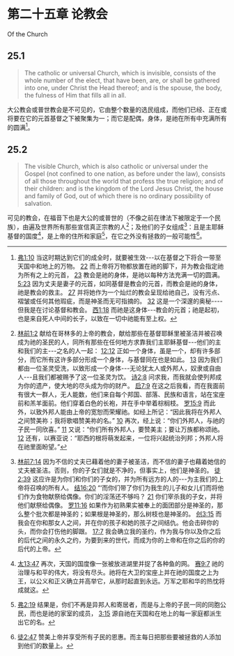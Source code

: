 # 第二十五章 论教会

Of the Church

## 25.1

> The catholic or universal Church, which is invisible, consists of the whole number of the elect, that have been, are, or shall be gathered into one, under Christ the Head thereof; and is the spouse, the body, the fulness of Him that fills all in all.

大公教会或普世教会是不可见的，它由整个数量的选民组成，而他们已经、正在或将要在它的元首基督之下被聚集为一；而它是配偶，身体，是祂在所有中充满所有的圆满[^25-1]。

[^25-1]: [弗1:10](https://biblehub.com/ephesians/1-10.htm) 当这时期达到它们的成全时，就要被生效---以在基督之下将合一带至天国中和地上的万物。 [22](https://biblehub.com/ephesians/1-22.htm) 而上帝将万物都放置在祂的脚下，并为教会指定祂为所有之上的元首， [23](https://biblehub.com/ephesians/1-23.htm) 教会是祂的身体，是祂以每种方法充满一切的圆满。 [5:23](https://biblehub.com/ephesians/5-23.htm) 因为丈夫是妻子的元首，如同基督是教会的元首，而教会是祂的身体，祂是教会的救主。 [27](https://biblehub.com/ephesians/5-27.htm) 并将她作为一个灿烂的教会呈现给祂自己，没有污点、褶皱或任何其他瑕疵，而是神圣而无可指摘的。 [32](https://biblehub.com/ephesians/5-32.htm) 这是一个深邃的奥秘----但我是在讨论基督和教会。 [西1:18](https://biblehub.com/colossians/1-18.htm) 而祂是这身体---教会的元首；祂是起初，也是来自死人中间的长子，以致在一切中祂能有至上权。

## 25.2

> The visible Church, which is also catholic or universal under the Gospel (not confined to one nation, as before under the law), consists of all those throughout the world that profess the true religion; and of their children: and is the kingdom of the Lord Jesus Christ, the house and family of God, out of which there is no ordinary possibility of salvation.

可见的教会，在福音下也是大公的或普世的（不像之前在律法下被限定于一个民族），由遍及世界所有那些宣信真正宗教的人[^25-2]；及他们的子女组成[^25-3]：且是主耶稣基督的国度[^25-4]，是上帝的住所和家庭[^25-5]，在它之外没有拯救的一般可能性[^25-6]。

[^25-2]: [林前1:2](https://biblehub.com/1_corinthians/1-2.htm) 献给在哥林多的上帝的教会，献给那些在基督耶稣里被圣洁并被召唤成为祂的圣民的人，同所有那些在任何地方求靠我们主耶稣基督---他们的主和我们的主---之名的人一起： [12:12](https://biblehub.com/1_corinthians/12-12.htm) 正如一个身体，虽是一个，却有许多部分，而它所有这许多部分形成一个身体，与基督同在也是如此。 [13](https://biblehub.com/1_corinthians/12-13.htm) 因为我们都由一位圣灵受洗，以致形成一个身体---无论犹太人或外邦人，奴隶或自由人---且我们都被赐予了这一位圣灵为饮。 [诗2:8](https://biblehub.com/psalms/2-8.htm) 问求我，而我就会使列邦成为你的遗产，使大地的尽头成为你的财产。 [启7:9](https://biblehub.com/revelation/7-9.htm) 在这之后我看，而在我面前有很大一群人，无人能数，他们来自每个邦国、部落、民族和语言，站在宝座前和羔羊面前。他们穿着白色的长袍，并在手中举着棕榈枝。 [罗15:9](https://biblehub.com/romans/15-9.htm) 而此外，以致外邦人能由上帝的宽恕而荣耀祂。如经上所记：“因此我将在外邦人之间赞美祢；我将歌唱赞美祢的名。” [10](https://biblehub.com/romans/15-10.htm) 再次，经上说：“你们外邦人，与祂的子民一同欣喜。” [11](https://biblehub.com/romans/15-11.htm) 又说：“你们所有外邦人，要赞美主；要让万族都称颂祂。 [12](https://biblehub.com/romans/15-12.htm) 还有，以赛亚说：“耶西的根将萌发起来，一位将兴起统治列邦；外邦人将在祂里面盼望。”

[^25-3]: [林前7:14](https://biblehub.com/1_corinthians/7-14.htm) 因为不信的丈夫已藉着他的妻子被圣洁，而不信的妻子也藉着她信的丈夫被圣洁。否则，你的子女们就是不净的，但事实上，他们是神圣的。 [徒2:39](https://biblehub.com/acts/2-39.htm) 这应许是为你们和你们的子女的，并为所有远方的人的---为主我们的上帝将召唤的所有人。 [结16:20](https://biblehub.com/ezekiel/16-20.htm) “‘而你们带了你们为我生的儿子和女儿们而将他们作为食物献祭给偶像。你们的淫荡还不够吗？ [21](https://biblehub.com/ezekiel/16-21.htm) 你们宰杀我的子女，并将他们献祭给偶像。 [罗11:16](https://biblehub.com/romans/11-16.htm) 如果作为初熟果实被奉上的面团部分是神圣的，那么整个批次都是神圣的；如果根是神圣的，那么树枝也是神圣的。 [创3:15](https://biblehub.com/genesis/3-15.htm) 而我会在你和那女人之间，并在你的孩子和她的孩子之间结仇。他会击碎你的头，而你会打伤他的脚跟。 [17:7](https://biblehub.com/genesis/17-7.htm) 我会确立我的圣约，作为我与你以及你之后的后代之间的永久之约，为要到来的世代，而成为你的上帝和在你之后的你的后代的上帝。

[^25-4]: [太13:47](https://biblehub.com/matthew/13-47.htm) 再次，天国的国度像一张被放进湖里并捉了各种鱼的网。 [赛9:7](https://biblehub.com/isaiah/9-7.htm) 祂的治理与和平的伟大，将没有尽头。祂将在大卫的宝座上并在祂的国度之上为王，以公义和正义确立并高举它，从那时起直到永远。万军之耶和华的热忱将成就这。

[^25-5]: [弗2:19](https://biblehub.com/ephesians/2-19.htm) 结果是，你们不再是异邦人和寄居者，而是与上帝的子民一同的同胞公民，而也是祂的家室的成员， [3:15](https://biblehub.com/ephesians/3-15.htm) 源自祂在天国和在地上的每一家庭都派生出它的名。

[^25-6]: [徒2:47](https://biblehub.com/acts/2-47.htm) 赞美上帝并享受所有子民的恩惠。而主每日把那些要被拯救的人添加到他们的数量上。